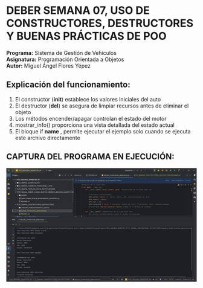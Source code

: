 # DEBER SEMANA 07, USO DE CONSTRUCTORES, DESTRUCTORES Y BUENAS PRÁCTICAS DE POO
**Programa:** Sistema de Gestión de Vehículos  
**Asignatura:** Programación Orientada a Objetos  
**Autor:** Miguel Ángel Flores Yépez  

## Explicación del funcionamiento:  
1. El constructor (__init__) establece los valores iniciales del auto
2. El destructor (__del__) se asegura de limpiar recursos antes de eliminar el objeto
3. Los métodos encender/apagar controlan el estado del motor
4. mostrar_info() proporciona una vista detallada del estado actual
5. El bloque if __name__ , permite ejecutar el ejemplo solo cuando se ejecuta este archivo directamente

## CAPTURA DEL PROGRAMA EN EJECUCIÓN: 

![CAMTURA_CODIGO_SEMANA_7.jpeg](CAPTURA_FUNNCIONAMIENTO_CODIGO/CAMTURA_CODIGO_SEMANA_7.jpeg)